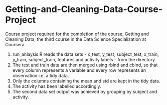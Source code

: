 # Getting-and-Cleaning-Data-Course-Project
Course project required for the completion of the course, Getting and Cleaning Data, the third course in the Data Science Specialization at Coursera  

1. run_anlaysis.R reads the data sets - x_test, y_test, subject_test, x_train, y_train, subject_train, features and activity labels - from the directory.  
2. The test and train data are then merged using rbind and cbind, so that every column represents a variable and every row represents an observation i.e. a tidy data.  
3. Only the columns containing the mean and std are kept in the tidy data.  
4. The activity has been labelled accordingly.  
5. The second data set output was achieved by grouping by subject and activity.  
